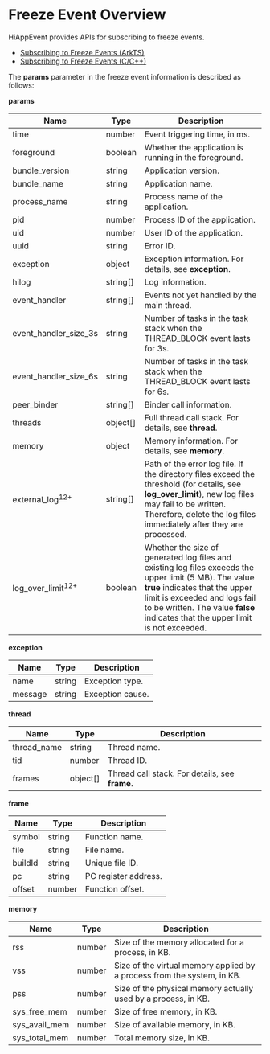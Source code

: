 # Freeze Event Overview

HiAppEvent provides APIs for subscribing to freeze events.

- [Subscribing to Freeze Events (ArkTS)](hiappevent-watcher-freeze-events-arkts.md)
- [Subscribing to Freeze Events (C/C++)](hiappevent-watcher-freeze-events-ndk.md)

The **params** parameter in the freeze event information is described as follows:

**params**

| Name   | Type  | Description                      |
| ------- | ------ | ------------------------- |
| time     | number | Event triggering time, in ms.|
| foreground | boolean | Whether the application is running in the foreground.|
| bundle_version | string | Application version.|
| bundle_name | string | Application name.|
| process_name | string | Process name of the application.|
| pid | number | Process ID of the application.|
| uid | number | User ID of the application.|
| uuid | string | Error ID.|
| exception | object | Exception information. For details, see **exception**.|
| hilog | string[] | Log information.|
| event_handler | string[] | Events not yet handled by the main thread.|
| event_handler_size_3s | string | Number of tasks in the task stack when the THREAD_BLOCK event lasts for 3s.|
| event_handler_size_6s | string | Number of tasks in the task stack when the THREAD_BLOCK event lasts for 6s.|
| peer_binder | string[] | Binder call information.|
| threads | object[] | Full thread call stack. For details, see **thread**.|
| memory | object | Memory information. For details, see **memory**.|
| external_log<sup>12+</sup> | string[] | Path of the error log file. If the directory files exceed the threshold (for details, see **log_over_limit**), new log files may fail to be written. Therefore, delete the log files immediately after they are processed.|
| log_over_limit<sup>12+</sup> | boolean | Whether the size of generated log files and existing log files exceeds the upper limit (5 MB). The value **true** indicates that the upper limit is exceeded and logs fail to be written. The value **false** indicates that the upper limit is not exceeded.|

**exception**

| Name   | Type  | Description                      |
| ------- | ------ | ------------------------- |
| name | string | Exception type.|
| message | string | Exception cause.|

**thread**

| Name   | Type  | Description                      |
| ------- | ------ | ------------------------- |
| thread_name | string | Thread name.|
| tid | number | Thread ID.|
| frames | object[] | Thread call stack. For details, see **frame**.|

**frame**

| Name   | Type  | Description                      |
| ------- | ------ | ------------------------- |
| symbol | string | Function name.|
| file | string | File name.|
| buildId | string | Unique file ID.|
| pc | string | PC register address.|
| offset | number | Function offset.|

**memory**

| Name   | Type  | Description                      |
| ------- | ------ | ------------------------- |
| rss | number | Size of the memory allocated for a process, in KB.|
| vss | number | Size of the virtual memory applied by a process from the system, in KB.|
| pss | number | Size of the physical memory actually used by a process, in KB.|
| sys_free_mem | number | Size of free memory, in KB.|
| sys_avail_mem | number | Size of available memory, in KB.|
| sys_total_mem | number | Total memory size, in KB.|
